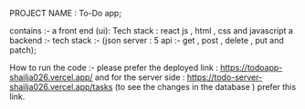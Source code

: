 PROJECT NAME : To-Do app;

contains :-
a front end (ui):
Tech stack : react js , html , css and javascript
a backend :-
tech stack :- (json server : 5 api :- get , post , delete , put and patch);

How to run the code :- 
please prefer the deployed link : https://todoapp-shailja026.vercel.app/
and for the server side : https://todo-server-shailja026.vercel.app/tasks (to see the changes in the database ) prefer this link.
